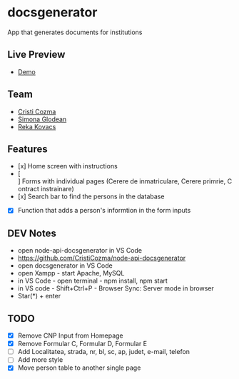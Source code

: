 # docsgenerator

App that generates documents for institutions

## Live Preview

- [Demo](https://cristicozma.github.io/docsgenerator/)

## Team

- [Cristi Cozma](https://github.com/CristiCozma)
- [Simona Glodean](https://github.com/simonaglodean)
- [Reka Kovacs](https://github.com/rekakovacs97)

## Features

- [x] Home screen with instructions
- [ ] Forms with individual pages (Cerere de inmatriculare, Cerere primrie, Contract instrainare)
- [x] Search bar to find the persons in the database
- [x] Function that adds a person's informtion in the form inputs

## DEV Notes
- open node-api-docsgenerator in VS Code
- https://github.com/CristiCozma/node-api-docsgenerator
- open docsgenerator in VS Code
- open Xampp - start Apache, MySQL
- in VS Code - open terminal - npm install, npm start
- in VS code - Shift+Ctrl+P - Browser Sync: Server mode in browser
- Star(*) +  enter

## TODO
- [x] Remove CNP Input from Homepage
- [x] Remove Formular C, Formular D, Formular E
- [ ] Add Localitatea, strada, nr, bl, sc, ap, judet, e-mail, telefon
- [ ] Add more style
- [x] Move person table to another single page